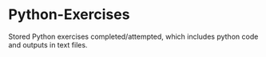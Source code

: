 # Python-Exercises
Stored Python exercises completed/attempted, which includes python code and outputs in text files.

